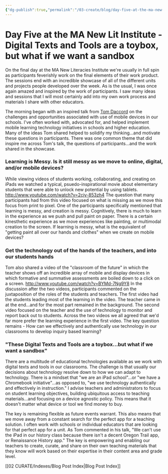 ```yaml
---
{"dg-publish":true,"permalink":"/03-create/blog/day-five-at-the-ma-new-lit-institute-digital-texts-and-tools-are-a-toybox-but-what-if-we-want-a-sandbox/","title":"Day Five at the MA New Lit Institute - Digital Texts and Tools are a toybox, but what if we want a sandbox?","tags":["new-literacies","newlit"]}
---
```


# Day Five at the MA New Lit Institute - Digital Texts and Tools are a toybox, but what if we want a sandbox

On the final day at the MA New Literacies Institute we're usually in full spin as participants feverishly work on the final elements of their work product. The sessions end with an incredible showcase of all of the different units and projects people developed over the week. As is the usual, I was once again amazed and inspired by the work of participants. I saw many ideas and sessions that I will most certainly add into my own work process and materials I share with other educators.

The morning began with an inspired talk from [Tom Daccord](https://twitter.com/thomasdaccord) on the challenges and opportunities associated with use of mobile devices in our schools. I've often worked with, advocated for, and helped implement mobile learning technology initiatives in schools and higher education. Many of the ideas Tom shared helped to solidify my thinking...and motivate these questions in participants. There was one common theme that did inspire me across Tom's talk, the questions of participants...and the work shared in the showcase.

### Learning is Messy. Is it still messy as we move to online, digital, and/or mobile devices?

While viewing videos of students working, collaborating, and creating on iPads we watched a typical, psuedo-inspirational movie about elementary students that were able to unlock new potential by using tablets. http://www.youtube.com/watch?v=2cjy-853zh4 The question that many participants had from this video focused on what is missing as we move this focus from print to pixel. One of the participants specifically mentioned that learning is messy, and creation is messy. Cognitively, there is much to learn in the experience as we push and pull paint on paper. There is a certain kinesthetic experience as we move experiences like painting, or multimodal creation to the screen. If learning is messy, what is the equivalent of "getting paint all over our hands and clothes" when we create on mobile devices?

### Get the technology out of the hands of the teachers, and into our students hands

Tom also shared a video of the "classroom of the future" in which the teacher shows off an incredible array of mobile and display devices in which formative and summative assessments are boiled down to a click on a screen. http://www.youtube.com/watch?v=BYMd-7Ng9Y8 In the discussion after the two videos, participants commented on the juxtaposition of the roles of the students and teachers. The first video had the students leading most of the learning in the video. The teacher came in at the end...and for the most part remained in the background. The second video focused on the teacher and the use of technology to monitor and report back out to students. Across the two videos we all agreed that we'd far more prefer the learning experience in the first video. The key question remains - How can we effectively and authentically use technology in our classrooms to develop inquiry based learning?

### "These Digital Texts and Tools are a toybox...but what if we want a sandbox"

There are a multitude of educational technologies available as we work with digital texts and tools in our classrooms. The challenge is that usually our decisions about technology resolve down to how we can adapt to technology. There is a mindset that "we are an iPad school"...or "we have a Chromebook initiative"...as opposed to, "we use technology authentically and effectively in instruction." I advise teachers and administrators to focus on student learning objectives, building ubiquitous access to teaching materials...and focusing on a device agnostic policy. This means that it doesn't matter what device or tool we find money to buy.

The key is remaining flexible as future events warrant. This also means that we move away from a constant search for the perfect app for a teaching solution. I often work with schools or individual educators that are looking for that perfect app for a unit. As Tom commented in his talk, "We can't use the iPad in our history class because there isn't a decent Oregon Trail app, or Renaissance History app." The key is empowering and enabling our teachers to create, curate, and share on their own teaching materials that they know will work based on their expertise in their content area and grade level.

[[02 CURATE/Indexes/Blog Post Index\|Blog Post Index]]